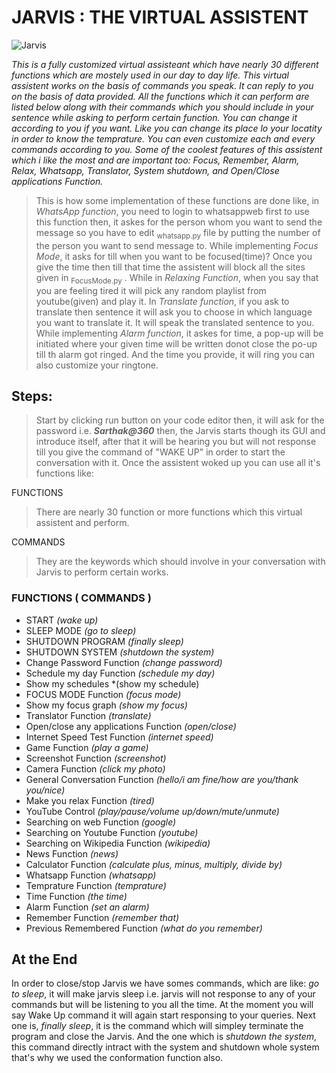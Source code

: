 # **JARVIS : THE VIRTUAL ASSISTENT**

![Jarvis](https://github.com/Sarthak-code360/Jarvis_Virtual_Assistant/assets/74900672/8039f08d-5b75-4d09-a615-d6b958c5efb8)


_This is a *fully customized virtual assisteant* which have nearly 30 different functions which are mostely used in our day to day life. This virtual assistent works on the basis of commands you speak. It can reply to you on the basis of data provided. All the functions which it can perform are listed below along with their commands which you should include in your sentence while asking to perform certain function. You can change it according to you if you want. Like you can change its place lo your locatity in order to know the temprature. You can even customize each and every commands according to you.
Some of the coolest features of this assistent which i like the most and are important too: Focus, Remember, Alarm, Relax, Whatsapp, Translator, System shutdown, and Open/Close applications Function._
>This is how some implementation of these functions are done like, in _WhatsApp function_, you need to login to whatsappweb first to use this function then, it askes for the person whom you want to send the message so you have to edit  <sub>whatsapp.py</sub>  file by putting the number of the person you want to send message to.
While implementing _Focus Mode_, it asks for till when you want to be focused(time)? Once you give the time then till that time the assistent will block all the sites given in  <sub>FocusMode.py</sub>  .
While in _Relaxing Function_, when you say that you are feeling tired it will pick any random playlist from youtube(given) and play it.
In _Translate function_, if you ask to translate then sentence it will ask you to choose in which language you want to translate it. It will speak the translated sentence to you.
While implementing _Alarm function_, it askes for time, a pop-up will be initiated where your given time will be written donot close the po-up till th alarm got ringed. And the time you provide, it will ring you can also customize your ringtone.


## Steps:
>Start by clicking run button on your code editor
>then, it will ask for the password i.e. **_Sarthak@360_**
>then, the Jarvis starts though its GUI and introduce itself, after that it will be hearing you but will not response till you give the command of "WAKE UP" in order to start the conversation with it.
Once the assistent woked up you can use all it's functions like:

FUNCTIONS
>There are nearly 30 function or more functions which this virtual assistent and perform.

COMMANDS
>They are the keywords which should involve in your conversation with Jarvis to perform certain works.

###  FUNCTIONS                                ( COMMANDS )

- START                                      *(wake up)*                           
- SLEEP MODE                               *(go to sleep)*
- SHUTDOWN PROGRAM                        *(finally sleep)*
- SHUTDOWN SYSTEM                       *(shutdown the system)*
- Change Password Function                *(change password)*
- Schedule my day Function                *(schedule my day)*
- Show my schedules                       *(show my schedule)
- FOCUS MODE Function                     *(focus mode)*
- Show my focus graph                     *(show my focus)*
- Translator Function                     *(translate)*
- Open/close any applications Function    *(open/close)*
- Internet Speed Test Function            *(internet speed)*
- Game Function                           *(play a game)*
- Screenshot Function                     *(screenshot)*
- Camera Function                         *(click my photo)*
- General Conversation Function         *(hello/i am fine/how are you/thank you/nice)*
- Make you relax Function                  *(tired)*
- YouTube Control                       *(play/pause/volume up/down/mute/unmute)*
- Searching on web Function                  *(google)*
- Searching on Youtube Function              *(youtube)*
- Searching on Wikipedia Function            *(wikipedia)*
- News Function                               *(news)*
- Calculator Function                  *(calculate plus, minus, multiply, divide by)*
- Whatsapp Function                          *(whatsapp)*
- Temprature Function                        *(temprature)*
- Time Function                               *(the time)*
- Alarm Function                            *(set an alarm)*
- Remember Function                         *(remember that)*
- Previous Remembered Function           *(what do you remember)*


## At the End
In order to close/stop Jarvis we have somes commands, which are like:
_go to sleep_, it will make jarvis sleep i.e. jarvis will not response to any of your commands but will be listening to you all the time. At the moment you will say Wake Up command it will again start responsing to your queries.
Next one is, _finally sleep_, it is the command which will simpley terminate the program and close the Jarvis. And the one which is _shutdown the system_, this command directly intract with the system and shutdown whole system that's why we used the conformation function also.
